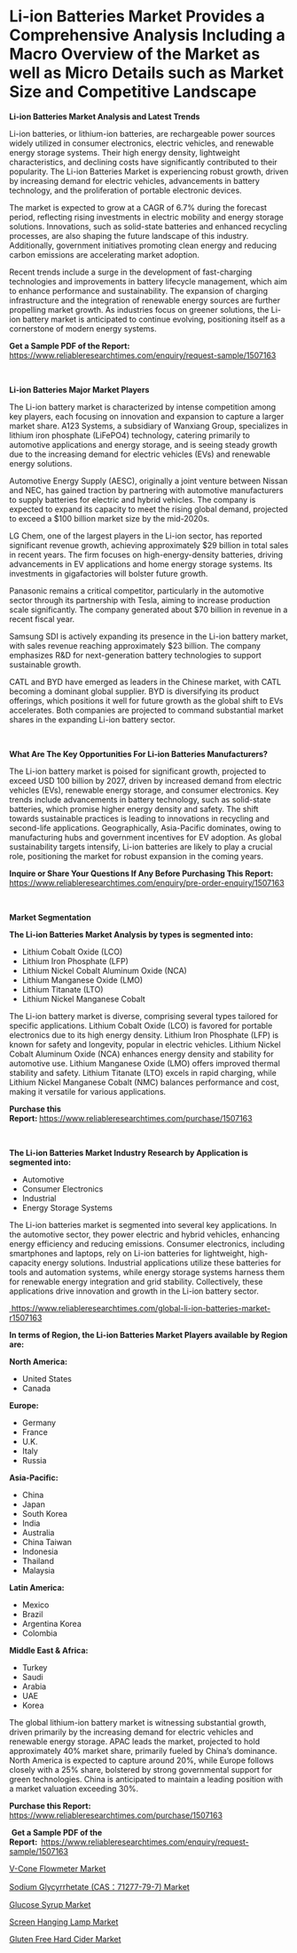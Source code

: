 <p><h1>Li-ion Batteries Market Provides a Comprehensive Analysis Including a Macro Overview of the Market as well as Micro Details such as Market Size and Competitive Landscape</h1></p><p><strong>Li-ion Batteries Market Analysis and Latest Trends</strong></p>
<p><p>Li-ion batteries, or lithium-ion batteries, are rechargeable power sources widely utilized in consumer electronics, electric vehicles, and renewable energy storage systems. Their high energy density, lightweight characteristics, and declining costs have significantly contributed to their popularity. The Li-ion Batteries Market is experiencing robust growth, driven by increasing demand for electric vehicles, advancements in battery technology, and the proliferation of portable electronic devices.</p><p>The market is expected to grow at a CAGR of 6.7% during the forecast period, reflecting rising investments in electric mobility and energy storage solutions. Innovations, such as solid-state batteries and enhanced recycling processes, are also shaping the future landscape of this industry. Additionally, government initiatives promoting clean energy and reducing carbon emissions are accelerating market adoption.</p><p>Recent trends include a surge in the development of fast-charging technologies and improvements in battery lifecycle management, which aim to enhance performance and sustainability. The expansion of charging infrastructure and the integration of renewable energy sources are further propelling market growth. As industries focus on greener solutions, the Li-ion battery market is anticipated to continue evolving, positioning itself as a cornerstone of modern energy systems.</p></p>
<p><strong>Get a Sample PDF of the Report:&nbsp;</strong> <a href="https://www.reliableresearchtimes.com/enquiry/request-sample/1507163">https://www.reliableresearchtimes.com/enquiry/request-sample/1507163</a></p>
<p>&nbsp;</p>
<p><strong>Li-ion Batteries Major Market Players</strong></p>
<p><p>The Li-ion battery market is characterized by intense competition among key players, each focusing on innovation and expansion to capture a larger market share. A123 Systems, a subsidiary of Wanxiang Group, specializes in lithium iron phosphate (LiFePO4) technology, catering primarily to automotive applications and energy storage, and is seeing steady growth due to the increasing demand for electric vehicles (EVs) and renewable energy solutions.</p><p>Automotive Energy Supply (AESC), originally a joint venture between Nissan and NEC, has gained traction by partnering with automotive manufacturers to supply batteries for electric and hybrid vehicles. The company is expected to expand its capacity to meet the rising global demand, projected to exceed a $100 billion market size by the mid-2020s.</p><p>LG Chem, one of the largest players in the Li-ion sector, has reported significant revenue growth, achieving approximately $29 billion in total sales in recent years. The firm focuses on high-energy-density batteries, driving advancements in EV applications and home energy storage systems. Its investments in gigafactories will bolster future growth.</p><p>Panasonic remains a critical competitor, particularly in the automotive sector through its partnership with Tesla, aiming to increase production scale significantly. The company generated about $70 billion in revenue in a recent fiscal year.</p><p>Samsung SDI is actively expanding its presence in the Li-ion battery market, with sales revenue reaching approximately $23 billion. The company emphasizes R&D for next-generation battery technologies to support sustainable growth.</p><p>CATL and BYD have emerged as leaders in the Chinese market, with CATL becoming a dominant global supplier. BYD is diversifying its product offerings, which positions it well for future growth as the global shift to EVs accelerates. Both companies are projected to command substantial market shares in the expanding Li-ion battery sector.</p></p>
<p>&nbsp;</p>
<p><strong>What Are The Key Opportunities For Li-ion Batteries Manufacturers?</strong></p>
<p><p>The Li-ion battery market is poised for significant growth, projected to exceed USD 100 billion by 2027, driven by increased demand from electric vehicles (EVs), renewable energy storage, and consumer electronics. Key trends include advancements in battery technology, such as solid-state batteries, which promise higher energy density and safety. The shift towards sustainable practices is leading to innovations in recycling and second-life applications. Geographically, Asia-Pacific dominates, owing to manufacturing hubs and government incentives for EV adoption. As global sustainability targets intensify, Li-ion batteries are likely to play a crucial role, positioning the market for robust expansion in the coming years.</p></p>
<p><strong>Inquire or Share Your Questions If Any Before Purchasing This Report:</strong> <a href="https://www.reliableresearchtimes.com/enquiry/pre-order-enquiry/1507163">https://www.reliableresearchtimes.com/enquiry/pre-order-enquiry/1507163</a></p>
<p>&nbsp;</p>
<p><strong>Market Segmentation</strong></p>
<p><strong>The Li-ion Batteries Market Analysis by types is segmented into:</strong></p>
<p><ul><li>Lithium Cobalt Oxide (LCO)</li><li>Lithium Iron Phosphate (LFP)</li><li>Lithium Nickel Cobalt Aluminum Oxide (NCA)</li><li>Lithium Manganese Oxide (LMO)</li><li>Lithium Titanate (LTO)</li><li>Lithium Nickel Manganese Cobalt</li></ul></p>
<p><p>The Li-ion battery market is diverse, comprising several types tailored for specific applications. Lithium Cobalt Oxide (LCO) is favored for portable electronics due to its high energy density. Lithium Iron Phosphate (LFP) is known for safety and longevity, popular in electric vehicles. Lithium Nickel Cobalt Aluminum Oxide (NCA) enhances energy density and stability for automotive use. Lithium Manganese Oxide (LMO) offers improved thermal stability and safety. Lithium Titanate (LTO) excels in rapid charging, while Lithium Nickel Manganese Cobalt (NMC) balances performance and cost, making it versatile for various applications.</p></p>
<p><strong>Purchase this Report:&nbsp;</strong><a href="https://www.reliableresearchtimes.com/purchase/1507163">https://www.reliableresearchtimes.com/purchase/1507163</a></p>
<p>&nbsp;</p>
<p><strong>The Li-ion Batteries Market Industry Research by Application is segmented into:</strong></p>
<p><ul><li>Automotive</li><li>Consumer Electronics</li><li>Industrial</li><li>Energy Storage Systems</li></ul></p>
<p><p>The Li-ion batteries market is segmented into several key applications. In the automotive sector, they power electric and hybrid vehicles, enhancing energy efficiency and reducing emissions. Consumer electronics, including smartphones and laptops, rely on Li-ion batteries for lightweight, high-capacity energy solutions. Industrial applications utilize these batteries for tools and automation systems, while energy storage systems harness them for renewable energy integration and grid stability. Collectively, these applications drive innovation and growth in the Li-ion battery sector.</p></p>
<p><a href="https://www.reliableresearchtimes.com/global-li-ion-batteries-market-r1507163">&nbsp;https://www.reliableresearchtimes.com/global-li-ion-batteries-market-r1507163</a></p>
<p><strong>In terms of Region, the Li-ion Batteries Market Players available by Region are:</strong></p>
<p>
    <p> <strong> North America: </strong>
        <ul>
            <li>United States</li>
            <li>Canada</li>
        </ul>
        </p> 
    <p> <strong> Europe: </strong>
        <ul>
            <li>Germany</li>
            <li>France</li>
            <li>U.K.</li>
            <li>Italy</li>
            <li>Russia</li>
        </ul>
        </p> 
    <p> <strong> Asia-Pacific: </strong>
        <ul>
            <li>China</li>
            <li>Japan</li>
            <li>South Korea</li>
            <li>India</li>
            <li>Australia</li>
            <li>China Taiwan</li>
            <li>Indonesia</li>
            <li>Thailand</li>
            <li>Malaysia</li>
        </ul>
        </p> 
    <p> <strong> Latin America: </strong>
        <ul>
            <li>Mexico</li>
            <li>Brazil</li>
            <li>Argentina Korea</li>
            <li>Colombia</li>
        </ul>
        </p> 
    <p> <strong> Middle East & Africa: </strong>
        <ul>
            <li>Turkey</li>
            <li>Saudi</li>
            <li>Arabia</li>
            <li>UAE</li>
            <li>Korea</li>
        </ul>
    </p>
    </p>
<p><p>The global lithium-ion battery market is witnessing substantial growth, driven primarily by the increasing demand for electric vehicles and renewable energy storage. APAC leads the market, projected to hold approximately 40% market share, primarily fueled by China’s dominance. North America is expected to capture around 20%, while Europe follows closely with a 25% share, bolstered by strong governmental support for green technologies. China is anticipated to maintain a leading position with a market valuation exceeding 30%.</p></p>
<p><strong>Purchase this Report: </strong><a href="https://www.reliableresearchtimes.com/purchase/1507163">https://www.reliableresearchtimes.com/purchase/1507163</a></p>
<p>&nbsp;<strong>Get a Sample PDF of the Report:&nbsp;&nbsp;</strong><a href="https://www.reliableresearchtimes.com/enquiry/request-sample/1507163">https://www.reliableresearchtimes.com/enquiry/request-sample/1507163</a></p>
<p><strong></strong></p>
<p><p><a href="https://medium.com/@waynebaker13/unlocking-growth-potential-market-strategic-analysis-of-v-cone-flowmeter-market-forecasted-for-1eb9fedf3ac5?postPublishedType=repub">V-Cone Flowmeter Market</a></p><p><a href="https://medium.com/@waynebaker13/sodium-glycyrrhetate-cas-71277-79-7-industry-sector-market-dynamics-and-future-scenarios-2024-04ab0f89ec6b">Sodium Glycyrrhetate (CAS：71277-79-7) Market</a></p><p><a href="https://www.linkedin.com/pulse/navigating-global-glucose-syrup-market-landscape-trends-forecasts-trdte">Glucose Syrup Market</a></p><p><a href="https://issuu.com/reportprime-2/docs/screen-hanging-lamp-market-size-203_33127a96ee2d8b">Screen Hanging Lamp Market</a></p><p><a href="https://www.linkedin.com/pulse/comprehensive-analysis-global-gluten-free-hard-cider-market-growth-04yxe">Gluten Free Hard Cider Market</a></p></p>